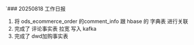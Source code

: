 `### 20250818    工作日报

1. 将 ods_ecommerce_order 的comment_info 跟 hbase 的 字典表 进行关联
2. 完成了 评论事实表 拉宽 写入 kafka 
3. 完成了 dwd加购事实表 